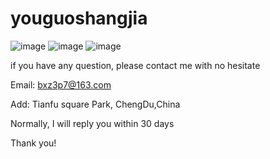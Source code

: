 # youguoshangjia

![image](https://github.com/JaneMayan/youguoshangjia/blob/1.png)
![image](https://github.com/JaneMayan/youguoshangjia/blob/2.png)
![image](https://github.com/JaneMayan/youguoshangjia/blob/3.png)


if you have any question, please contact me with no hesitate

Email: bxz3p7@163.com


Add: Tianfu square Park, ChengDu,China


Normally, I will reply you within 30 days


Thank you!
